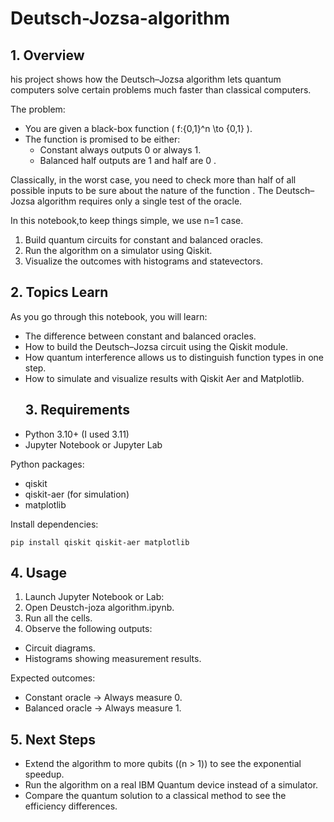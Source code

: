 # Deutsch-Jozsa-algorithm
## 1. Overview
his project shows how the Deutsch–Jozsa algorithm lets quantum computers solve certain problems much faster than classical computers.

The problem:

* You are given a black-box function \( f:{0,1}^n \to {0,1} \).
* The function is promised to be either:
  * Constant  always outputs 0 or always 1.
  * Balanced  half outputs are 1 and half are 0 .

Classically, in the worst case, you need to check more than half of all possible inputs to be sure about the nature of the function .
The Deutsch–Jozsa algorithm requires only a single test of the oracle.

In this notebook,to keep  things simple, we use n=1 case.

1. Build quantum circuits for constant and balanced oracles.
2. Run the algorithm on a simulator using Qiskit.
3. Visualize the outcomes with histograms and statevectors.
## 2. Topics Learn
As you go through this notebook, you will learn:

* The difference between constant and balanced oracles.
* How to build the Deutsch–Jozsa circuit using the Qiskit module.
* How quantum interference allows us to distinguish function types in one step.
* How to simulate and visualize results with Qiskit Aer and Matplotlib.
  ## 3. Requirements
* Python 3.10+ (I used 3.11)
* Jupyter Notebook or Jupyter Lab

Python packages:

* qiskit
* qiskit-aer (for simulation)
* matplotlib

Install dependencies:
``` dash
pip install qiskit qiskit-aer matplotlib 
```
## 4. Usage
1. Launch Jupyter Notebook or Lab:
2. Open Deustch-joza algorithm.ipynb.
3. Run all the cells.
4. Observe the following outputs:
  * Circuit diagrams.
  * Histograms showing measurement results.

Expected outcomes:

* Constant oracle → Always measure 0.
* Balanced oracle → Always measure 1.
## 5. Next Steps
* Extend the algorithm to more qubits (\(n > 1\)) to see the exponential speedup.
* Run the algorithm on a real IBM Quantum device instead of a simulator.
* Compare the quantum solution to a classical method to see the efficiency differences.
